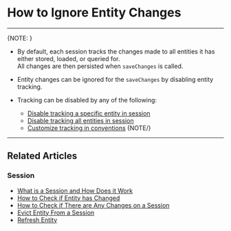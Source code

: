 # How to Ignore Entity Changes

---

{NOTE: }

* By default, each session tracks the changes made to all entities it has either stored, loaded, or queried for.  
  All changes are then persisted when `saveChanges` is called.

* Entity changes can be ignored for the `saveChanges` by disabling entity tracking.

* Tracking can be disabled by any of the following:
    * [Disable tracking a specific entity in session](../../../client-api/session/configuration/how-to-disable-tracking#disable-tracking-a-specific-entity-in-session)
    * [Disable tracking all entities in session](../../../client-api/session/configuration/how-to-disable-tracking#disable-tracking-all-entities-in-session)
    * [Customize tracking in conventions](../../../client-api/session/configuration/how-to-disable-tracking#customize-tracking-in-conventions)
{NOTE/}

---

## Related Articles

### Session

- [What is a Session and How Does it Work](../../../client-api/session/what-is-a-session-and-how-does-it-work)
- [How to Check if Entity has Changed](../../../client-api/session/how-to/check-if-entity-has-changed)
- [How to Check if There are Any Changes on a Session](../../../client-api/session/how-to/check-if-there-are-any-changes-on-a-session)
- [Evict Entity From a Session](../../../client-api/session/how-to/evict-entity-from-a-session)
- [Refresh Entity](../../../client-api/session/how-to/refresh-entity)
